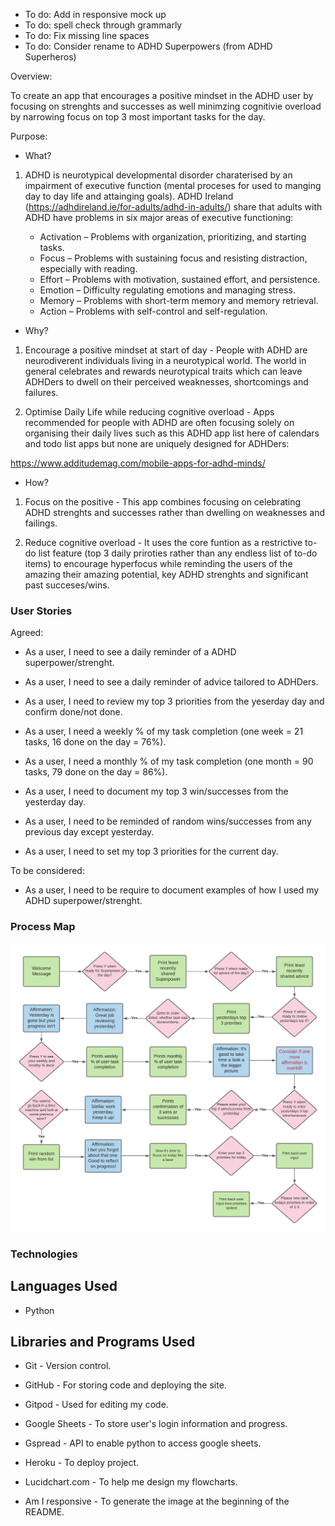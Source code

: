 
* To do: Add in responsive mock up
* To do: spell check through grammarly
* To do: Fix missing line spaces
* To do: Consider rename to ADHD Superpowers (from ADHD Superheros)

Overview:

To create an app that encourages a positive mindset in the ADHD user by focusing on strenghts and successes as well minimzing cognitivie overload by narrowing focus on top 3 most important tasks for the day. 

Purpose: 

* What? 

1. ADHD is neurotypical developmental disorder charaterised by an impairment of executive function (mental proceses for used to manging day to day life and attainging goals). ADHD Ireland (https://adhdireland.ie/for-adults/adhd-in-adults/) share that adults with ADHD have problems in six major areas of executive functioning:

    * Activation – Problems with organization, prioritizing, and starting tasks.
    * Focus – Problems with sustaining focus and resisting distraction, especially with reading.
    * Effort – Problems with motivation, sustained effort, and persistence.
    * Emotion – Difficulty regulating emotions and managing stress.
    * Memory – Problems with short-term memory and memory retrieval.
    * Action – Problems with self-control and self-regulation.

* Why? 

1. Encourage a positive mindset at start of day - People with ADHD are neurodiverent individuals living in a neurotypical world. The world in general celebrates and rewards neurotypical traits which can leave ADHDers to dwell on their perceived weaknesses, shortcomings and failures. 

2. Optimise Daily Life while reducing cognitive overload - Apps recommended for people with ADHD are often focusing solely on organising their daily lives such as this ADHD app list here of calendars and todo list apps but none are uniquely designed for ADHDers:

https://www.additudemag.com/mobile-apps-for-adhd-minds/

* How? 

1. Focus on the positive - This app combines focusing on celebrating ADHD strenghts and successes rather than dwelling on weaknesses and failings. 

2. Reduce cognitive overload - It uses the core funtion as a restrictive to-do list feature (top 3 daily priroties rather than any endless list of to-do items) to encourage hyperfocus while reminding the users of the amazing their amazing potential, key ADHD strenghts and significant past succeses/wins.

### User Stories

Agreed:

* As a user, I need to see a daily reminder of a ADHD superpower/strenght.
* As a user, I need to see a daily reminder of advice tailored to ADHDers.

* As a user, I need to review my top 3 priorities from the yeserday day and confirm done/not done.
* As a user, I need a weekly % of my task completion (one week = 21 tasks, 16 done on the day = 76%). 
* As a user, I need a monthly % of my task completion (one month = 90 tasks, 79 done on the day = 86%).

* As a user, I need to document my top 3 win/successes from the yesterday day.
* As a user, I need to be reminded of random wins/successes from any previous day except yesterday.
* As a user, I need to set my top 3 priorities for the current day.

To be considered:

* As a user, I need to be require to document examples of how I used my ADHD superpower/strenght.

### Process Map

 ![Process map of app](assets/images/processmap.png)

### Technologies

## Languages Used

* Python

## Libraries and Programs Used

* Git - Version control.

* GitHub - For storing code and deploying the site.

* Gitpod - Used for editing my code.

* Google Sheets - To store user's login information and progress.

* Gspread - API to enable python to access google sheets.

* Heroku - To deploy project.

* Lucidchart.com - To help me design my flowcharts.

* Am I responsive - To generate the image at the beginning of the README.